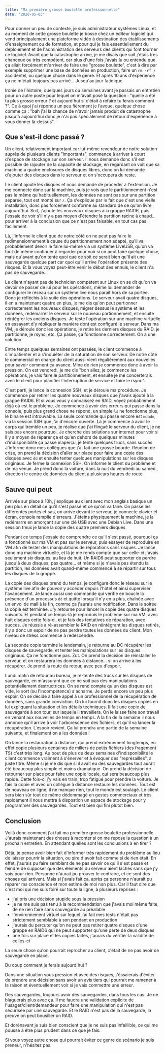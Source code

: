 ```yaml
---
title: "Ma première grosse boulette professionnelle"
date: "2020-05-03"
---
```


Pour donner un peu de contexte, je suis administrateur systèmes Linux, et au moment de cette grosse boulette je bosse chez un éditeur logiciel qui vend principalement une plateforme vidéo à destination des établissements d'enseignement ou de formation, et pour qui je fais essentiellement du deploiement et de l'administration des serveurs des clients qui font tourner ce logiciel. Avant que la catastrophe arrive, je me disais que soit j'étais très chanceux ou très compétent, car plus d'une fois j'avais lu ou entendu que ça allait forcément m'arriver de faire une "grosse boulette", c'est à dire par exemple supprimer une base de données en production, faire un `rm -rf /` accidentel, ou quelque chose dans le genre. Et après 10 ans d'expérience ça ne m'était toujours pas arrivé... Jusqu'au jour fatidique.

Ironie de l'histoire, quelques jours ou semaines avant je passais un entretien pour un autre poste pour lequel on m'avait posé la question : "quelle a été ta plus grosse erreur ? et aujourd'hui si c'était à refaire tu ferais comment ?". Ce à quoi j'ai répondu un peu fièrement je l'avoue, quelque chose comme ça : "bah j'ai la chance de n'avoir jamais produit de catastrophe jusqu'à aujourd'hui donc je n'ai pas spécialement de retour d'expérience à vous donner là-dessus".

Que s'est-il donc passé ?
-------------------------

Un client, relativement important car lui-même revendeur de notre solution auprès de plusieurs clients "importants", commence à arriver à court d'espace de stockage sur son serveur. Il nous demande donc s'il est possible de rajouter de la capacité de stockage, en regardant on voit que sa machine a quatre enclosures de disques libres, donc on lui demande d'ajouter des disques dans le serveur et on s'occupera du reste.

Le client ajoute les disques et nous demande de procéder à l'extension. Je me connecte donc sur la machine, puis je vois que le partitionnement n'est pas le même qu'habituellement, les données ne sont pas sur une partition séparée, tout est monté sur `/`. Ça s'explique par le fait que c'est une vielle installation, donc pas forcément conforme au standard de ce qu'on livre aujourd'hui. Soit, j'ajoute les nouveaux disques à la grappe RAID6, puis j'essaie de voir s'il n'y a pas moyen d'étendre la partition racine à chaud... pour arriver à la conclusion que ce n'est pas faisable, en tout cas pas facilement.

Là, j'informe le client que de notre côté on ne peut pas faire le redimensionnement à cause du partitionnement non adapté, qu'il va probablement devoir le faire lui-même via un système LiveUSB, qu'on va tout de même continuer à regarder pour voir si on peut faire quelque chose, mais qu'avant qu'on tente quoi que ce soit ce serait bien qu'il ait une sauvegarde quelque part car quoi qu'il arrive l'opération présente des risques. Et là vous voyez peut-être venir le début des ennuis, le client n'a pas de sauvegarde...

Le client n'ayant pas de technicien compétent sur Linux on se dit qu'on va devoir se passer de lui pour les opérations, même lui demander de configurer le réseau sur un système live nous parait hors de sa portée. Donc je réfléchis à la suite des opérations. Le serveur avait quatre disques, il en a maintenant quatre en plus, je me dis qu'on peut partionner correctement les nouveaux disques, migrer dessus le système et les données, redémarrer le serveur sur le nouveau partionnement, et ensuite réintégrer les anciens disques. Je teste l'opération sur une machine virtuelle en essayant d'y répliquer la manière dont est configuré le serveur. Dans ma VM, je déroule donc les opérations, je retire les derniers disques du RAID, je partitionne, je rsync, etc. Ça passe, ça fonctionne correctement. On a une solution.

Entre temps quelques semaines ont passées, le client commence à s'impatienter et à s'inquiéter de la saturation de son serveur. De notre côté le commercial en charge du client aussi vient régulièrement aux nouvelles pour savoir comment ça avance. Mine de rien je commence donc à avoir la pression. On est vendredi, je me dis "bon allez, je commence les opérations, je vais faire le partitionnement, et ensuite je me concerterais avec le client pour planifier l'interruption de service et faire le rsync".

C'est parti, je lance la connexion SSH, et je déroule ma procédure. Je commence par retirer les quatre nouveaux disques que j'avais ajouté à la grappe RAID6. Et si vous vous y connaissez en RAID, voyez probablement déjà où est le problème. Je commence à avoir des erreurs qui passe dans la console, puis plus grand chose ne répond, un simple `ls` ne fonctionne plus, le binaire est introuvable. La seule commande qui passe encore est `mdadm`, via la session SSH que j'ai d'encore ouverte. Là je commence à avoir le corps qui tremble un peu, je réalise que j'ai flingué le serveur du client, je ne sais pas encore pourquoi. Je cherche des solutions sur internet pour voir si il y a moyen de réparer ça et qu'en dehors de quelques minutes d'indisponibilité ça passe inaperçu, je tente quelques trucs, sans succès. J'informe donc mes collègues que j'ai fait une grosse bourde. Réunion de crise, on prend la décision d'aller sur place pour faire une copie des disques avec `dd` et ensuite tenter quelques manipulations sur les disques originaux. Je ferme la connexion SSH. On informe le client du problème et de ma venue. Je prend donc la voiture, dans la nuit du vendredi au samedi, direction le centre de données du client à plusieurs heures de route.

Sauve qui peut
--------------

Arrivée sur place à 10h, j'explique au client avec mon anglais basique un peu plus en détail ce qu'il s'est passé et ce qu'on va faire. On passe les différentes portes et sas, on arrive devant le serveur, je connecte clavier et écran, console remplie d'erreurs. J'éteins physiquement la machine, je la redémarre en amorçant sur une clé USB avec une Debian Live. Dans une session tmux je lance la copie des quatre premiers disques.

Pendant ce temps j'essaie de comprendre ce qu'il s'est passé, pourquoi ça a fonctionné sur ma VM et pas sur le serveur, puis essayer de reproduire en VM afin de tester des manipulations de réparations sans risques. Je lance donc ma machine virtuelle, et là je me rends compte que sur celle-ci j'avais seulement six disques, au lieu de huit. Un RAID6 peut supporter de perdre jusqu'à deux disques, pas quatre... et même si je n'avais pas étendu la partition, les données avait quand-même commencé à se répartir sur tous les disques de la grappe.

La copie des disques prend du temps, je configure donc le réseau sur le système live afin de pouvoir y accéder depuis l'hôtel et ainsi superviser l'avancement. Je lance aussi une commande qui vérifie en boucle la présence d'un processus `dd` et quitte lorsqu'il n'y en a plus, chaînée avec un envoi de mail à la fin, comme ça j'aurais une notification. Dans la soirée la copie est terminée. J'y retourne pour lancer la copie des quatre disques suivants. Et pendant ce temps-là je reproduis le problème sur ma VM, avec huit disques cette fois-ci, et je fais des tentatives de réparation, avec succès. Je réussis à ré-assembler le RAID en réintégrant les disques retirés, il y a donc un espoir de ne pas perdre toutes les données du client. Mon niveau de stress commence à redescendre.

La seconde copie termine le lendemain, je retourne au DC récupérer les disques de sauvegarde, et tenter les manipulations sur les disques originaux. Ça ne fonctionne pas. Zut. On prend la décision de réinstaller le serveur, et on restaurera les données à distance... si on arrive à les récupérer. Je prend la route du retour, avec peu d'espoir.

Lundi matin de retour au bureau, je re-tente des trucs sur les disques de sauvegarde, en m'assurant que ce ne soit pas des manipulations potentiellement destructrices. On se rend compte qu'un des disques est vide, le sort (ou l'incompétence) s'acharne. Je perds encore un peu plus espoir. On se décide à faire appel à un professionnel de la récupération de données, sans grande conviction. On lui fournit donc les disques copiés en lui expliquant la situation et les détails techniques. Il fait une copie de sauvegarde à son tour, sur laquelle il travaillera. On le laisse faire son travail en venant aux nouvelles de temps en temps. À la fin de la semaine il nous annonce qu'il arrive à voir l'arborescence des fichiers, et qu'il va lancer la récupération. L'espoir revient. Ça lui prendra une partie de la semaine suivante, et finalement on a les données !

On lance la restauration à distance, qui prend extrèmement longtemps, en effet copie plusieurs centaines de miliers de petits fichiers (des fragement TS) c'est très long. Au bout de plus de deux semaines d'indisponibilité le client commence vraiment à s'énerver et à évoquer des "représailles", à juste titre. Même si je me dis que si il avait eu des sauvegardes tout aurait été beaucoup plus simple et moins dramatique. On prend la décision de retourner sur place pour faire une copie locale, qui sera beaucoup plus rapide. Cette fois-ci j'y vais en train, trop fatigué pour prendre la voiture. Je fais la copie et avec un collègue à distance restaure les données. Tout est de nouveau en ligne, il ne manque rien, tout le monde est soulagé. Le client sera bien sûr tout de même dédommagé en gestes commerciaux et très rapidement il nous mettra à dispostion un espace de stockage pour y programmer des sauvegardes. Tout est bien qui fini plutôt bien.

Conclusion
----------

Voilà donc comment j'ai fait ma première grosse boulette professionnelle. J'aurais maintenant des choses à raconter si on me repose la question à un prochain entretien. En attendant quelles sont les conclusions à en tirer ?

Déjà, je pense avoir bien fait d'informer très rapidement du problème au lieu de laisser pourrir la situation, ou pire d'avoir fait comme si de rien était. En effet, j'aurais pu faire semblant de ne pas savoir ce qu'il s'est passé et feindre de supposer que des éléments du serveur aient lâchés sans que j'y sois pour rien. Personne n'aurait pu prouver le contraire, et ce sont des choses qui arrivent. Mais si j'avais fait ça, après ça personne n'aurait pu réparer ma conscience et mon estime de moi non plus. Car il faut dire que c'est moi qui me suis foiré sur toute la ligne, à plusieurs reprises :

- j'ai pris une décision stupide sous la pression
- je ne me suis pas tenu à la recommendation que j'avais moi même faite, de ne rien faire sans sauvegarde au préalable
- l'environnement virtuel sur lequel j'ai fait mes tests n'était pas strictement semblable à son pendant en production
- j'aurais du percuter qu'on ne peut pas retirer quatre disques d'une grappe en RAID6 qui ne peut supporter qu'une perte de deux disques
- une fois sur place et les copies faites, j'aurais du vérifier la validité de celles-ci

La seule chose qu'on pourrait reprocher au client, c'était de ne pas avoir de sauvegarde en place.

Du coup comment je ferais aujourd'hui ?

Dans une situation sous pression et avec des risques, j'éssaierais d'éviter de prendre une décision sans avoir un avis tiers qui pourrait me ramener à la raison et éventuellement voir si je vais commettre une erreur.

Des sauvegardes, toujours avoir des sauvegardes, dans tous les cas. Je ne blaguerais plus avec ça. Il me faudra une validation explicite de l'usager/client/demandeur pour faire une manipulation qui n'est pas sécurisée par une sauvegarde. Et le RAID n'est pas de la sauvegarde, la preuve on peut bousiller un RAID.

Et dorénavant je suis bien conscient que je ne suis pas infaillible, ce qui me pousse à être plus prudent dans ce que je fais.

Si vous voyez autre chose qui pourrait éviter ce genre de scénario je suis preneur, n'hésitez pas.
